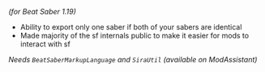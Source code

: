 *(for Beat Saber 1.19)*

- Ability to export only one saber if both of your sabers are identical
- Made majority of the sf internals public to make it easier for mods to interact with sf

*Needs `BeatSaberMarkupLanguage` and `SiraUtil` (available on ModAssistant)*